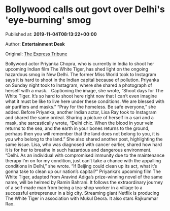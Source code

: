 
# Bollywood calls out govt over Delhi's 'eye-burning' smog

Published at: **2019-11-04T08:13:22+00:00**

Author: **Entertainment Desk**

Original: [The Express Tribune](https://tribune.com.pk/story/2093186/4-bollywood-calls-govt-delhis-eye-burning-smog/)

Bollywood actor Priyanka Chopra, who is currently in India to shoot her upcoming Indian film The White Tiger, has shed light on the ongoing hazardous smog in New Delhi.
The former Miss World took to Instagram says it is hard to shoot in the Indian capital because of pollution. Priyanka on Sunday night took to Instagram, where she shared a photograph of herself with a mask.
 
Captioning the image, she wrote, “Shoot days for The White Tiger. It’s so hard to shoot here right now that I can’t even imagine what it must be like to live here under these conditions. We are blessed with air purifiers and masks.”
“Pray for the homeless. Be safe everyone,” she added.
Before Priyanka, another Indian actor, Lisa Ray took to Instagram and shared the same ordeal. Sharing a picture of herself in a sari and a mask, she sarcastically wrote, “Delhi chic. When the blood in your vein returns to the sea, and the earth in your bones returns to the ground, perhaps then you will remember that the land does not belong to you, it is you who belong to the land.”
She also shared another post, highlighting the same issue. Lisa, who was diagnosed with cancer earlier, shared how hard it is for her to breathe in such hazardous and dangerous environment.
“Delhi. As an individual with compromised immunity due to the maintenance therapy I’m on for my condition, just can’t take a chance with the appalling conditions in Delhi,” she wrote. “If Beijing could clean up its act, what it’s gonna take to clean up our nation’s capital?”
Priyanka’s upcoming film The White Tiger, adapted from Aravind Adiga’s prize-winning novel of the same name, will be helmed by Ramin Bahrani. It follows the extraordinary journey of a self-made man from being a tea-shop worker in a village to a successful entrepreneur in a big city.
Streaming giant Netflix is producing The White Tiger in association with Mukul Deora. It also stars Rajkummar Rao.
